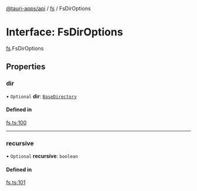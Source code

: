 [@tauri-apps/api](../README.md) / [fs](../modules/fs.md) / FsDirOptions

# Interface: FsDirOptions

[fs](../modules/fs.md).FsDirOptions

## Properties

### dir

• `Optional` **dir**: [`BaseDirectory`](../enums/fs.BaseDirectory.md)

#### Defined in

[fs.ts:100](https://github.com/tauri-apps/tauri/blob/82b7f51/tooling/api/src/fs.ts#L100)

___

### recursive

• `Optional` **recursive**: `boolean`

#### Defined in

[fs.ts:101](https://github.com/tauri-apps/tauri/blob/82b7f51/tooling/api/src/fs.ts#L101)
